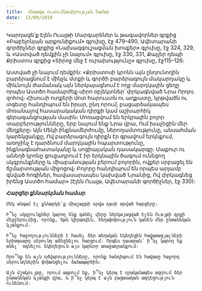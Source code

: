 ```yaml
---
title:  Հետագա ուսումնասիրության համար
date:  13/09/2019
---
```


Կարդացե՛ք Էլեն Ուայթի Մարգարեներ և թագավորներ գրքից «Բաբելոնյան արքունիքում» գլուխը, էջ 479–490, Ավետարանի գործիչներ գրքից «Նախազգուշացման խոսքեր» գլուխը, էջ 324, 329, և «Աստված դեմքին չի նայում» գլուխը, էջ 330, 331, Քայլեր դեպի Քրիստոս գրքից «Տիրոջ մեջ է ուրախությունը» գլուխը, էջ115–126։

Աստված չի նայում դեմքին: «Քրիստոսի կրոնն այն ընդունողին բարձրացնում է մինչև մտքի և գործի բարձրագույն մակարդակը և միևնույն ժամանակ այն ներկայացնում է ողջ մարդկային ցեղը որպես Աստծո համարժեք սիրո օբյեկտներ՝ փրկագնված Նրա Որդու զոհով։ Հիսուսի ոտքերի մոտ հարուստն ու աղքատը, կրթվածն ու տգետը հանդիպում են իրար, ընդ որում, բացարձակապես մոռանալով հասարակական դիրքի կամ աշխարհիկ գերազանցության մասին։ Մոռացվում են երկրային բոլոր տարբերությունները, երբ նայում ենք Նրա վրա, Ում խաչեցին մեր մեղքերը։ Այն Մեկի ինքնամերժումը, ներողամտությունը, անսահման կարեկցանքը, Ով բարձրագույն դիրքն էր գրավում երկնքում, առոչինչ է դարձնում մարդկային հպարտությունը, ինքնագնահատականը և սոցիալական դասակարգը։ Մաքուր ու անեղծ կրոնը ցուցադրում է իր երկնային ծագում ունեցող սկզբունքները և միաբանության բերում բոլորին, ովքեր սրբացել են ճշմարտության միջոցով։ Բոլորը հանդիպում են որպես արյամբ գնված հոգիներ, հավասարապես կախված Նրանից, Ով փրկագնեց իրենց Աստծո համար» (Էլեն Ուայթ, Ավետարանի գործիչներ, էջ 330)։

**Հարցեր քննարկման համար**

`Մեկ անգամ էլ քննարկե՛ք միաշաբթի օրվա դասի տրված հարցերը։`

`Ի՞նչ սկզբունքներ կարող ենք գտնել վերը ներկայացված Էլեն Ուայթի գրքի մեջբերումից, որոնք, եթե կիրառվեն, հեղափոխություն կանեն մեր ընտանեկան կյանքում։`

`Ի՞նչ հաջողությունների է հասել ձեր տեղական եկեղեցին հավատացյալների երիտասարդ սերունդ աճեցնելու հարցում։ Որպես դասարան՝ ի՞նչ կարող եք անել՝ օգնելու եկեղեցուն այս կարևոր առաջադրանքում։`

`Որո՞նք են այն դժվարությունները, որոնք հանդիպում են հավատը հաջորդ սերունդներին փոխանցելու ճանապարհին։`

`Այն մշակույթը, որում ապրում եք, ի՞նչ կերպ է դրականապես ազդում ձեր ընտանեկան կյանքի վրա, և ի՞նչ կերպ է այն բացասական ազդեցություն ունենում։`